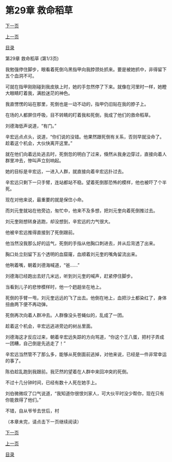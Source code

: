 <h1>第29章   救命稻草</h1>
            <div><p><a href="./0085_%E7%AC%AC29%E7%AB%A0_%E6%95%91%E5%91%BD%E7%A8%BB%E8%8D%89.md">下一页</a></p><p><a href="./0083_%E7%AC%AC28%E7%AB%A0_%E6%96%AD%E8%87%82.md">上一页</a></p><p><a href="../">目录</a></p></div>
            <div><p>第29章   救命稻草 (第1/3页)</p><p>我勉强停住脚步，眼看着死倒乌黑指甲向我脖颈处抓来。要是被她抓中，非得留下五个血洞不可。</p><p>可就在指甲刚刚碰到我皮肤上时，她的手忽然停了下来。就像在河里时一样，她瞪大眼睛盯着我，满脸迷茫的神色。</p><p>我直愣愣的站在那里，死倒也是一动不动的，指甲仍旧贴在我的脖子上。</p><p>在场的人都屏住呼吸，目不转睛的盯着我和死倒，我成了他们的救命稻草。</p><p>刘德海低声说道，“有门。”</p><p>辛宏远点点头，说道，“你们说的没错。他果然跟死倒有关系，否则早就没命了。趁着这个机会，大伙快离开这里。”</p><p>就在他们向着远处逃去时，死倒忽的明白了过来，倏然从我身边穿过，直接向着人群里冲去，惨叫声立刻响起。</p><p>她的目标是辛宏远，一进入人群，就直接向着辛宏远扑过去。</p><p>辛宏远只剩下一只手臂，连站都站不稳。望着死倒那恐怖的模样，他也被吓了个半死。</p><p>现在对他来说，最重要的就是保住小命。</p><p>而刘元奎就站在他旁边，匆忙中，他来不及多想，把刘元奎向着死倒推过去。</p><p>刘元奎刚想转身逃跑，却没想到，辛宏远的力气很大。</p><p>他被辛宏远推得直接到了死倒跟前。</p><p>他当然没我那么好的运气，死倒的手指从他胸口刺进去，并从后背透了出来。</p><p>胸口处立刻留下五个透明的血窟窿，血顺着刘元奎的嘴角留流出来。</p><p>他咧着嘴，朝着刘德海喊道，“爸……”</p><p>刘德海已经跑出去好几米远，听到刘元奎的喊声，赶紧停住脚步。</p><p>当看到儿子的悲惨模样时，他一个趔趄坐在地上。</p><p>死倒的手臂一甩，刘元奎远远的飞了出去。他倒在地上，血把沙土都染红了，身体扭曲两下便不再动弹。</p><p>死倒再次向着人群冲去。人群像没头苍蝇似的，乱成了一团。</p><p>趁着这个机会，辛宏远逃进旁边的树丛里面。</p><p>刘德海这才反应过来，朝着辛宏远失踪的方向骂道，“你这个王八蛋，把村子弄成一团糟，自己倒是先逃走了！”</p><p>辛宏远当然管不了那么多，能够从死倒面前逃掉，对他来说，已经是一件非常幸运的事了。</p><p>陈伯趁乱跑到我跟前。我茫然的望着在人群中来回冲突的死倒。</p><p>不过十几分钟时间，已经有数十人死在她手上。</p><p>刘伯微微叹了口气说道，“我知道你很恨刘家人，可大伙平时没少帮你，现在只有你能救得了他们。”</p><p>不错，自从爷爷去世后，村</p><p>（本章未完，请点击下一页继续阅读）</p></div>
            <div><p><a href="./0085_%E7%AC%AC29%E7%AB%A0_%E6%95%91%E5%91%BD%E7%A8%BB%E8%8D%89.md">下一页</a></p><p><a href="./0083_%E7%AC%AC28%E7%AB%A0_%E6%96%AD%E8%87%82.md">上一页</a></p><p><a href="../">目录</a></p></div>